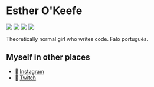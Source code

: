 # Esther O'Keefe
![](https://img.shields.io/badge/🌈-LGBTQIA+-ffdae9)
![](https://img.shields.io/badge/👑-Nim-FFE220)
![](https://img.shields.io/badge/-C%2B%2B-f34b7d)
![](https://img.shields.io/badge/-OpenGL-5586A4)

Theoretically normal girl who writes code. Falo português.

## Myself in other places
 * 📸 [Instagram](https://instagram.com/estherhogsby)
 * 🎥 [Twitch](https://twitch.tv/esthermations)
